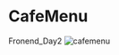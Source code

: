 # CafeMenu
Fronend_Day2
![cafemenu](https://github.com/salihayilmz/Cafe_Menu/assets/102391117/3b43beb3-b9d3-4f5d-9931-c3cf04e884ae)
